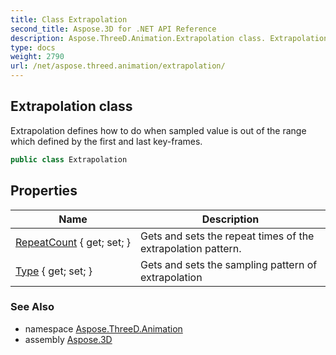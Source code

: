 ```yaml
---
title: Class Extrapolation
second_title: Aspose.3D for .NET API Reference
description: Aspose.ThreeD.Animation.Extrapolation class. Extrapolation defines how to do when sampled value is out of the range which defined by the first and last keyframes
type: docs
weight: 2790
url: /net/aspose.threed.animation/extrapolation/
---
```

## Extrapolation class

Extrapolation defines how to do when sampled value is out of the range which defined by the first and last key-frames.

```csharp
public class Extrapolation
```

## Properties

| Name | Description |
| --- | --- |
| [RepeatCount](../../aspose.threed.animation/extrapolation/repeatcount/) { get; set; } | Gets and sets the repeat times of the extrapolation pattern. |
| [Type](../../aspose.threed.animation/extrapolation/type/) { get; set; } | Gets and sets the sampling pattern of extrapolation |

### See Also

* namespace [Aspose.ThreeD.Animation](../../aspose.threed.animation/)
* assembly [Aspose.3D](../../)


